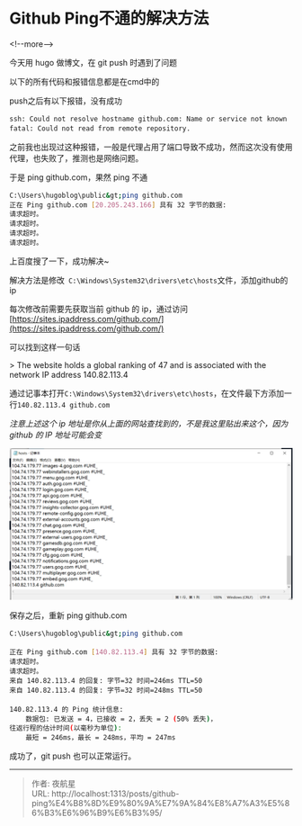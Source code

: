 # Github Ping不通的解决方法


&lt;!--more--&gt;

今天用 hugo 做博文，在 git push 时遇到了问题

以下的所有代码和报错信息都是在cmd中的

push之后有以下报错，没有成功

```bash
ssh: Could not resolve hostname github.com: Name or service not known
fatal: Could not read from remote repository.
```

  

之前我也出现过这种报错，一般是代理占用了端口导致不成功，然而这次没有使用代理，也失败了，推测也是网络问题。

于是 ping github.com，果然 ping 不通

```bash
C:\Users\hugoblog\public&gt;ping github.com
正在 Ping github.com [20.205.243.166] 具有 32 字节的数据:
请求超时。
请求超时。
请求超时。
请求超时。
```

上百度搜了一下，成功解决~



解决方法是修改` C:\Windows\System32\drivers\etc\hosts`文件，添加github的ip  



每次修改前需要先获取当前 github 的 ip，通过访问[https://sites.ipaddress.com/github.com/](https://sites.ipaddress.com/github.com/)

可以找到这样一句话



&gt; The website holds a global ranking of 47 and is associated with the network IP address 140.82.113.4



通过记事本打开`C:\Windows\System32\drivers\etc\hosts`，在文件最下方添加一行`140.82.113.4 github.com`

*注意上述这个 ip 地址是你从上面的网站查找到的，不是我这里贴出来这个，因为 github 的 IP 地址可能会变*

![修改host文件](/imgs/image-20240122121409451.png)

保存之后，重新 ping github.com

```bash
C:\Users\hugoblog\public&gt;ping github.com

正在 Ping github.com [140.82.113.4] 具有 32 字节的数据:
请求超时。
请求超时。
来自 140.82.113.4 的回复: 字节=32 时间=246ms TTL=50
来自 140.82.113.4 的回复: 字节=32 时间=248ms TTL=50

140.82.113.4 的 Ping 统计信息:
    数据包: 已发送 = 4，已接收 = 2，丢失 = 2 (50% 丢失)，
往返行程的估计时间(以毫秒为单位):
    最短 = 246ms，最长 = 248ms，平均 = 247ms
```

成功了，git push 也可以正常运行。


---

> 作者: 夜航星  
> URL: http://localhost:1313/posts/github-ping%E4%B8%8D%E9%80%9A%E7%9A%84%E8%A7%A3%E5%86%B3%E6%96%B9%E6%B3%95/  

